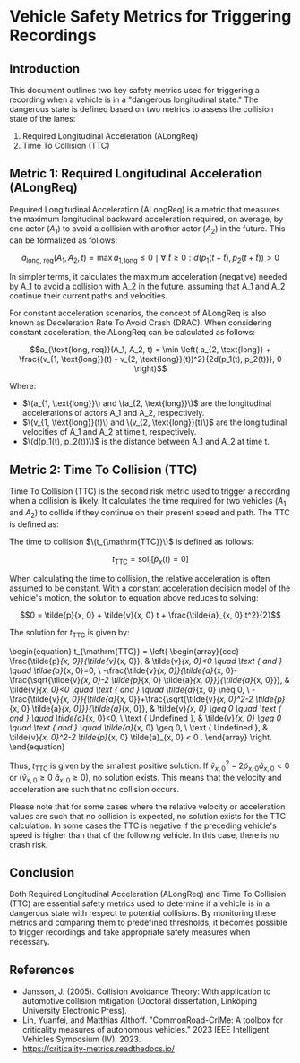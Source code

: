 # Vehicle Safety Metrics for Triggering Recordings

## Introduction

This document outlines two key safety metrics used for triggering a recording when a vehicle is in a "dangerous longitudinal state." The dangerous state is defined based on two metrics to assess the collision state of the lanes:

1. Required Longitudinal Acceleration (ALongReq)
2. Time To Collision (TTC)

## Metric 1: Required Longitudinal Acceleration (ALongReq)

Required Longitudinal Acceleration (ALongReq) is a metric that measures the maximum longitudinal backward acceleration required, on average, by one actor ($A_1$) to avoid a collision with another actor ($A_2$) in the future. This can be formalized as follows:

$$a_{\text{long, req}}(A_1, A_2, t) = \max {a_{1, \text{long}} \le 0 \mid \forall , \tilde{t} \ge 0: d(p_1(t + \tilde{t}), p_2(t + \tilde{t})) > 0}$$

In simpler terms, it calculates the maximum acceleration (negative) needed by A_1 to avoid a collision with A_2 in the future, assuming that A_1 and A_2 continue their current paths and velocities.

For constant acceleration scenarios, the concept of ALongReq is also known as Deceleration Rate To Avoid Crash (DRAC). When considering constant acceleration, the ALongReq can be calculated as follows:

$$a_{\text{long, req}}(A_1, A_2, t) = \min \left( a_{2, \text{long}} + \frac{(v_{1, \text{long}}(t) - v_{2, \text{long}}(t))^2}{2d(p_1(t), p_2(t))}, 0 \right)$$

Where:
- $\(a_{1, \text{long}}\) and \(a_{2, \text{long}}\)$ are the longitudinal accelerations of actors A_1 and A_2, respectively.
- $\(v_{1, \text{long}}(t)\) and \(v_{2, \text{long}}(t)\)$ are the longitudinal velocities of A_1 and A_2 at time t, respectively.
- $\(d(p_1(t), p_2(t))\)$ is the distance between A_1 and A_2 at time t.


## Metric 2: Time To Collision (TTC)

Time To Collision (TTC) is the second risk metric used to trigger a recording when a collision is likely.
It calculates the time required for two vehicles ($A_1$ and $A_2$) to collide if they continue on their present speed and path. The TTC is defined as:

The time to collision $\(t_{\mathrm{TTC}}\)$ is defined as follows:

$$
t_{\mathrm{TTC}} = \text{sol}_t\left[ \tilde{p}_x(t) = 0 \right]
$$

When calculating the time to collision, the relative acceleration is often assumed to be constant. With a constant acceleration decision model of the vehicle's motion, the solution to equation above reduces to solving:

$$0 = \tilde{p}{x, 0} + \tilde{v}{x, 0} t + \frac{\tilde{a}_{x, 0} t^2}{2}$$

The solution for $t_{\mathrm{TTC}}$ is given by:

\begin{equation}
t_{\mathrm{TTC}} = \left\{
\begin{array}{ccc}
-\frac{\tilde{p}_{x, 0}}{\tilde{v}_{x, 0}}, & \tilde{v}_{x, 0}<0 \quad \text { and } \quad \tilde{a}_{x, 0}=0, \\
-\frac{\tilde{v}_{x, 0}}{\tilde{a}_{x, 0}-\frac{\sqrt{\tilde{v}_{x, 0}-2 \tilde{p}_{x, 0} \tilde{a}_{x, 0}}}{\tilde{a}_{x, 0}}}, & \tilde{v}_{x, 0}<0 \quad \text { and } \quad \tilde{a}_{x, 0} \neq 0, \\
-\frac{\tilde{v}_{x, 0}}{\tilde{a}_{x, 0}}+\frac{\sqrt{\tilde{v}_{x, 0}^2-2 \tilde{p}_{x, 0} \tilde{a}_{x, 0}}}{\tilde{a}_{x, 0}}, & \tilde{v}_{x, 0} \geq 0 \quad \text { and } \quad \tilde{a}_{x, 0}<0, \\
\text { Undefined }, & \tilde{v}_{x, 0} \geq 0 \quad \text { and } \quad \tilde{a}_{x, 0} \geq 0, \\
\text { Undefined }, & \tilde{v}_{x, 0}^2-2 \tilde{p}_{x, 0} \tilde{a}_{x, 0} < 0 .
\end{array}
\right.
\end{equation}

Thus, $t_{\mathrm{TTC}}$ is given by the smallest positive solution. If $\tilde{v}_{x, 0}^2 - 2 \tilde{p}_{x, 0} \tilde{a}_{x, 0} < 0$ or $(\tilde{v}_{x, 0} \geq 0$ $\tilde{a}_{x, 0} \geq 0)$, no solution exists. This means that the velocity and acceleration are such that no collision occurs.

Please note that for some cases where the relative velocity or acceleration values are such that no collision is expected, no solution exists for the TTC calculation.
In some cases the TTC is negative if the preceding vehicle's speed is higher than that of the following vehicle. In this case, there is no crash risk.

## Conclusion

Both Required Longitudinal Acceleration (ALongReq) and Time To Collision (TTC) are essential safety metrics used to determine if a vehicle is in a dangerous state with respect to potential collisions.
By monitoring these metrics and comparing them to predefined thresholds, it becomes possible to trigger recordings and take appropriate safety measures when necessary.

## References

- Jansson, J. (2005). Collision Avoidance Theory: With application to automotive collision mitigation (Doctoral dissertation, Linköping University Electronic Press).
- Lin, Yuanfei, and Matthias Althoff. "CommonRoad-CriMe: A toolbox for criticality measures of autonomous vehicles." 2023 IEEE Intelligent Vehicles Symposium (IV). 2023.
- https://criticality-metrics.readthedocs.io/
